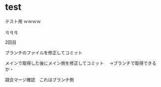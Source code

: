 # test
テスト用
ｗｗｗｗ


ｑｑｑ


2回目

ブランチのファイルを修正してコミット

メインで取得した後にメイン側を修正してコミット
　→ブランチで取得できるか・


競合マージ確認　これはブランチ側
